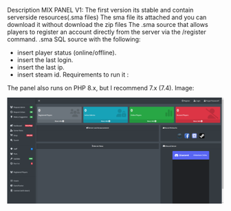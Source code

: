 Description MIX PANEL V1:
The first version its stable and contain serverside resources(.sma files)
The sma file its attached and you can download it without download the zip files
The .sma source that allows players to register an account directly from the server via the /register command.
.sma SQL source with the following:
- insert player status (online/offline).
- insert the last login.
- insert the last ip.
- insert steam id.
Requirements to run it :

The panel also runs on PHP 8.x, but I recommend 7.x (7.4).
Image:

![MIXPANEL](https://github.com/KiMimoz/mivpanelv1/blob/main/v1.png?raw=true)
